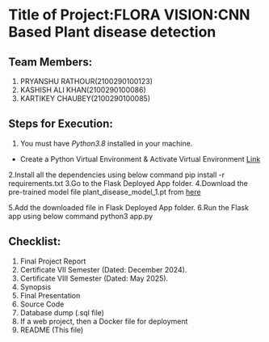 # Title of Project:FLORA VISION:CNN Based Plant disease detection

## Team Members:
1. PRYANSHU RATHOUR(2100290100123)
2. KASHISH ALI KHAN(2100290100086)
3. KARTIKEY CHAUBEY(2100290100085)


## Steps for Execution:
1. You must have *Python3.8* installed in your machine.
* Create a Python Virtual Environment & Activate Virtual Environment [Link](https://docs.python.org/3/tutorial/venv.html)

2.Install all the dependencies using below command
    pip install -r requirements.txt
3.Go to the Flask Deployed App folder.
4.Download the pre-trained model file plant_disease_model_1.pt from [here](https://drive.google.com/file/d/1t_oSGS4omqBblNBJyKm_5ZGeQlSyVNnq/view?usp=sharing)

5.Add the downloaded file in Flask Deployed App folder.
6.Run the Flask app using below command python3 app.py



## Checklist:
1. Final Project Report
2. Certificate VII Semester (Dated: December 2024).
3. Certificate VIII Semester (Dated: May 2025).
4. Synopsis
5. Final Presentation
6. Source Code
7. Database dump (.sql file)
8. If a web project, then a Docker file for deployment
9. README (This file)
